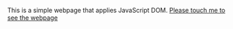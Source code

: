 This is a simple webpage that applies JavaScript DOM. [Please touch me to see the webpage](https://wach-e.github.io/Score-Keeper/)
